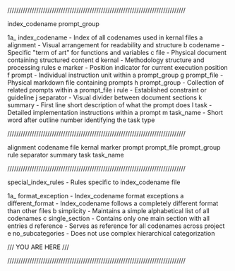 ////////////////////////////////////////////////////////////////////////////////

index_codename prompt_group

1a_ index_codename     - Index of all codenames used in kernal files
   a alignment         - Visual arrangement for readability and structure
   b codename          - Specific "term of art" for functions and variables
   c file              - Physical document containing structured content
   d kernal            - Methodology structure and processing rules
   e marker            - Position indicator for current execution position
   f prompt            - Individual instruction unit within a prompt_group
   g prompt_file       - Physical markdown file containing prompts
   h prompt_group      - Collection of related prompts within a prompt_file
   i rule              - Established constraint or guideline
   j separator         - Visual divider between document sections
   k summary           - First line short description of what the prompt does
   l task              - Detailed implementation instructions within a prompt
   m task_name         - Short word after outline number identifying the task type

////////////////////////////////////////////////////////////////////////////////

alignment
codename
file
kernal
marker
prompt
prompt_file
prompt_group
rule
separator
summary
task
task_name

////////////////////////////////////////////////////////////////////////////////

special_index_rules    - Rules specific to index_codename file

1a_ format_exception   - Index_codename format exceptions
   a different_format  - Index_codename follows a completely different format than other files
   b simplicity        - Maintains a simple alphabetical list of all codenames
   c single_section    - Contains only one main section with all entries
   d reference         - Serves as reference for all codenames across project
   e no_subcategories  - Does not use complex hierarchical categorization

/// YOU ARE HERE ///

//////////////////////////////////////////////////////////////////////////////// 